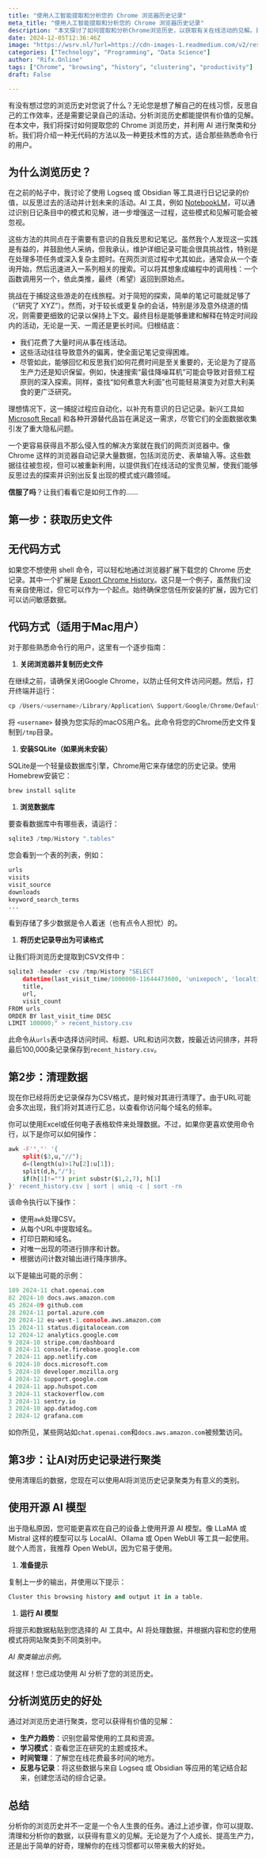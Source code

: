 ```yaml
---
title: "使用人工智能提取和分析您的 Chrome 浏览器历史记录"
meta_title: "使用人工智能提取和分析您的 Chrome 浏览器历史记录"
description: "本文探讨了如何提取和分析Chrome浏览历史，以获取有关在线活动的见解。首先，介绍了获取历史文件的无代码和代码方法。然后，强调了清理数据的重要性，并展示了如何使用AI对浏览历史进行聚类，以识别使用模式、生产力趋势和学习主题。分析浏览历史不仅有助于提高个人生产力，还能促进自我反思和时间管理。"
date: 2024-12-05T12:36:46Z
image: "https://wsrv.nl/?url=https://cdn-images-1.readmedium.com/v2/resize:fit:800/1*PdmOFEeb9oX9-wXPuh5CQw.png"
categories: ["Technology", "Programming", "Data Science"]
author: "Rifx.Online"
tags: ["Chrome", "browsing", "history", "clustering", "productivity"]
draft: False

---
```




有没有想过您的浏览历史对您说了什么？无论您是想了解自己的在线习惯，反思自己的工作效率，还是需要记录自己的活动，分析浏览历史都能提供有价值的见解。在本文中，我们将探讨如何提取您的 Chrome 浏览历史，并利用 AI 进行聚类和分析。我们将介绍一种无代码的方法以及一种更技术性的方式，适合那些熟悉命令行的用户。

## 为什么浏览历史？

在之前的帖子中，我讨论了使用 Logseq 或 Obsidian 等工具进行日记记录的价值，以反思过去的活动并计划未来的活动。AI 工具，例如 [NotebookLM](https://readmedium.com/ai-powered-weekly-reviews-with-gpt-and-obsidian-72b7fa1d356a)，可以通过识别日记条目中的模式和见解，进一步增强这一过程，这些模式和见解可能会被忽视。

这些方法的共同点在于需要有意识的自我反思和记笔记。虽然我个人发现这一实践是有益的，并鼓励他人采纳，但我承认，维护详细记录可能会很具挑战性，特别是在处理多项任务或深入复杂主题时。在网页浏览过程中尤其如此，通常会从一个查询开始，然后迅速进入一系列相关的搜索。可以将其想象成编程中的调用栈：一个函数调用另一个，依此类推，最终（希望）返回到原始点。

挑战在于捕捉这些游走的在线旅程。对于简短的探索，简单的笔记可能就足够了（“研究了 XYZ”）。然而，对于较长或更复杂的会话，特别是涉及意外绕道的情况，则需要更细致的记录以保持上下文。最终目标是能够重建和解释在特定时间段内的活动，无论是一天、一周还是更长时间。归根结底：

* 我们花费了大量时间从事在线活动。
* 这些活动往往导致意外的偏离，使全面记笔记变得困难。
* 尽管如此，能够回忆和反思我们如何花费时间是至关重要的，无论是为了提高生产力还是知识保留。例如，快速搜索“最佳降噪耳机”可能会导致对音频工程原则的深入探索。同样，查找“如何煮意大利面”也可能轻易演变为对意大利美食的更广泛研究。

理想情况下，这一捕捉过程应自动化，以补充有意识的日记记录。新兴工具如 [Microsoft Recall](https://readmedium.com/exploring-openrecall-an-in-depth-open-source-alternative-to-microsofts-recall-feature-7ed958bdef7e) 和各种开源替代品旨在满足这一需求，尽管它们的全面数据收集引发了重大隐私问题。

一个更容易获得且不那么侵入性的解决方案就在我们的网页浏览器中。像 Chrome 这样的浏览器自动记录大量数据，包括浏览历史、表单输入等。这些数据往往被忽视，但可以被重新利用，以提供我们在线活动的宝贵见解，使我们能够反思过去的探索并识别出反复出现的模式或兴趣领域。

**信服了吗**？让我们看看它是如何工作的……

## 第一步：获取历史文件

## 无代码方式

如果您不想使用 shell 命令，可以轻松地通过浏览器扩展下载您的 Chrome 历史记录。其中一个扩展是 [Export Chrome History](https://chromewebstore.google.com/detail/export-chrome-history/dihloblpkeiddiaojbagoecedbfpifdj)。这只是一个例子，虽然我们没有亲自使用过，但它可以作为一个起点。始终确保您信任所安装的扩展，因为它们可以访问敏感数据。

## 代码方式（适用于Mac用户）

对于那些熟悉命令行的用户，这里有一个逐步指南：

1. **关闭浏览器并复制历史文件**

在继续之前，请确保关闭Google Chrome，以防止任何文件访问问题。然后，打开终端并运行：

```python
cp /Users/<username>/Library/Application\ Support/Google/Chrome/Default/History /tmp
```
将 `<username>` 替换为您实际的macOS用户名。此命令将您的Chrome历史文件复制到`/tmp`目录。

1. **安装SQLite（如果尚未安装）**

SQLite是一个轻量级数据库引擎，Chrome用它来存储您的历史记录。使用Homebrew安装它：

```python
brew install sqlite
```
1. **浏览数据库**

要查看数据库中有哪些表，请运行：

```python
sqlite3 /tmp/History ".tables"
```
您会看到一个表的列表，例如：

```python
urls
visits
visit_source
downloads
keyword_search_terms
...
```
看到存储了多少数据是令人着迷（也有点令人担忧）的。

1. **将历史记录导出为可读格式**

让我们将浏览历史提取到CSV文件中：

```python
sqlite3 -header -csv /tmp/History "SELECT
    datetime(last_visit_time/1000000-11644473600, 'unixepoch', 'localtime') as visit_time,
    title,
    url,
    visit_count
FROM urls
ORDER BY last_visit_time DESC
LIMIT 100000;" > recent_history.csv
```
此命令从`urls`表中选择访问时间、标题、URL和访问次数，按最近访问排序，并将最后100,000条记录保存到`recent_history.csv`。

## 第2步：清理数据

现在你已经将历史记录保存为CSV格式，是时候对其进行清理了。由于URL可能会多次出现，我们将对其进行汇总，以查看你访问每个域名的频率。

你可以使用Excel或任何电子表格软件来处理数据。不过，如果你更喜欢使用命令行，以下是你可以如何操作：


```python
awk -F'","' '{
    split($3,u,"//");
    d=(length(u)>1?u[2]:u[1]);
    split(d,h,"/");
    if(h[1]!="") print substr($1,2,7), h[1]
}' recent_history.csv | sort | uniq -c | sort -rn
```
该命令执行以下操作：

* 使用`awk`处理CSV。
* 从每个URL中提取域名。
* 打印日期和域名。
* 对唯一出现的项进行排序和计数。
* 根据访问计数对输出进行降序排序。

以下是输出可能的示例：


```python
189 2024-11 chat.openai.com
82 2024-10 docs.aws.amazon.com
45 2024-09 github.com
28 2024-11 portal.azure.com
20 2024-12 eu-west-1.console.aws.amazon.com
15 2024-11 status.digitalocean.com
12 2024-12 analytics.google.com
9 2024-10 stripe.com/dashboard
8 2024-11 console.firebase.google.com
7 2024-11 app.netlify.com
6 2024-10 docs.microsoft.com
5 2024-10 developer.mozilla.org
4 2024-12 support.google.com
4 2024-11 app.hubspot.com
3 2024-11 stackoverflow.com
3 2024-11 sentry.io
3 2024-10 app.datadog.com
2 2024-12 grafana.com
```
如你所见，某些网站如`chat.openai.com`和`docs.aws.amazon.com`被频繁访问。

## 第3步：让AI对历史记录进行聚类

使用清理后的数据，您现在可以使用AI将浏览历史记录聚类为有意义的类别。

## 使用开源 AI 模型

出于隐私原因，您可能更喜欢在自己的设备上使用开源 AI 模型。像 LLaMA 或 Mistral 这样的模型可以与 LocalAI、Ollama 或 Open WebUI 等工具一起使用。就个人而言，我推荐 Open WebUI，因为它易于使用。

1. **准备提示**

复制上一步的输出，并使用以下提示：


```python
Cluster this browsing history and output it in a table.
```
1. **运行 AI 模型**

将提示和数据粘贴到您选择的 AI 工具中。AI 将处理数据，并根据内容和您的使用模式将网站聚类到不同类别中。



*AI 聚类输出示例。*

就这样！您已成功使用 AI 分析了您的浏览历史。

## 分析浏览历史的好处

通过对浏览历史进行聚类，您可以获得有价值的见解：

* **生产力趋势**：识别您最常使用的工具和资源。
* **学习模式**：查看您正在研究的主题或技术。
* **时间管理**：了解您在线花费最多时间的地方。
* **反思与记录**：将这些数据与来自 Logseq 或 Obsidian 等应用的笔记结合起来，创建您活动的综合记录。

## 总结

分析你的浏览历史并不一定是一个令人生畏的任务。通过上述步骤，你可以提取、清理和分析你的数据，以获得有意义的见解。无论是为了个人成长、提高生产力，还是出于简单的好奇，理解你的在线习惯都可以带来极大的好处。

